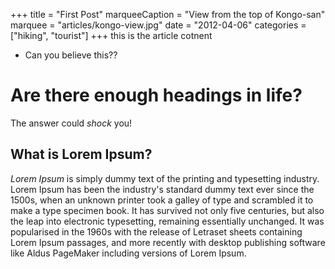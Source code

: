 +++
title = "First Post"
marqueeCaption = "View from the top of Kongo-san"
marquee = "articles/kongo-view.jpg"
date = "2012-04-06"
categories = ["hiking", "tourist"]
+++
this is the article cotnent
* Can you believe this??

# Are there enough headings in life?

The answer could *shock* you!


## What is Lorem Ipsum?

_Lorem Ipsum_ is simply dummy text of the printing and typesetting industry. Lorem Ipsum has been the industry's standard dummy text ever since the 1500s, when an unknown printer took a galley of type and scrambled it to make a type specimen book. It has survived not only five centuries, but also the leap into electronic typesetting, remaining essentially unchanged. It was popularised in the 1960s with the release of Letraset sheets containing Lorem Ipsum passages, and more recently with desktop publishing software like Aldus PageMaker including versions of Lorem Ipsum.
